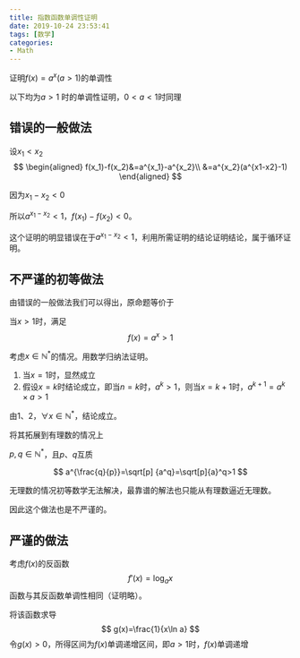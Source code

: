 ```yaml
---
title: 指数函数单调性证明
date: 2019-10-24 23:53:41
tags: [数学]
categories:
- Math   
---
```



证明$f(x)=a^x(a>1)$的单调性

<!--more-->

以下均为$a>1$ 时的单调性证明，$0<a<1$时同理

## 错误的一般做法

设$x_1<x_2$
$$
\begin{aligned}
f(x_1)-f(x_2)&=a^{x_1}-a^{x_2}\\
&=a^{x_2}(a^{x1-x2}-1)
\end{aligned}
$$

因为$x_1-x_2<0$

所以$a^{x_1-x_2}<1$，$f(x_1)-f(x_2)<0$。



这个证明的明显错误在于$a^{x_1-x_2}<1$，利用所需证明的结论证明结论，属于循环证明。

## 不严谨的初等做法

由错误的一般做法我们可以得出，原命题等价于

当$x>1$时，满足
$$
f(x)=a^x>1
$$




考虑$x\in\mathbb{N^*}$的情况。用数学归纳法证明。

1. 当$x=1$时，显然成立
2. 假设$x=k$时结论成立，即当$n=k$时，$a^k>1$，则当$x=k+1$时，$a^{k+1}=a^k\times a>1$

由1、2，$\forall x\in \mathbb{N^*}$，结论成立。

将其拓展到有理数的情况上

 $p,q\in\mathbb{N^*}$，且$p$、$q$互质

$$
a^{\frac{q}{p}}=\sqrt[p] {a^q}=\sqrt[p]{a}^q>1
$$

无理数的情况初等数学无法解决，最靠谱的解法也只能从有理数逼近无理数。

因此这个做法也是不严谨的。

## 严谨的做法

考虑$f(x)$的反函数
$$
f'(x)=\log_ax
$$
函数与其反函数单调性相同（证明略）。

将该函数求导
$$
g(x)=\frac{1}{x\ln a}
$$
令$g(x)>0$，所得区间为$f(x)$单调递增区间，即$a>1$时，$f(x)$单调递增